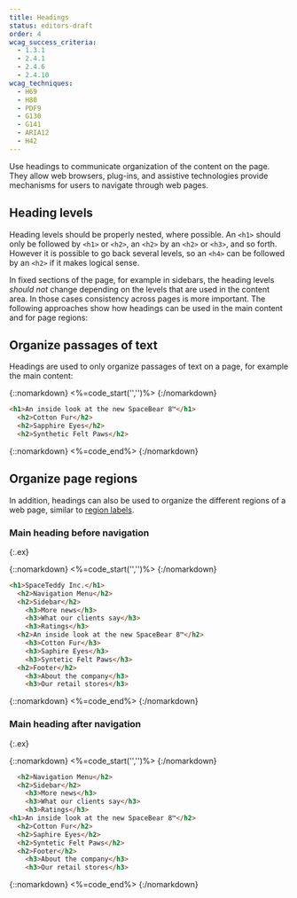 ```yaml
---
title: Headings
status: editors-draft
order: 4
wcag_success_criteria:
  - 1.3.1
  - 2.4.1
  - 2.4.6
  - 2.4.10
wcag_techniques:
  - H69
  - H80
  - PDF9
  - G130
  - G141
  - ARIA12
  - H42
---
```


Use headings to communicate organization of the content on the page. They allow web browsers, plug-ins, and assistive technologies provide mechanisms for users to navigate through web pages.

## Heading levels

Heading levels should be properly nested, where possible. An `<h1>` should only be followed by `<h1>` or `<h2>`, an `<h2>` by an `<h2>` or `<h3>`, and so forth. However it is possible to go back several levels, so an `<h4>` can be followed by an `<h2>` if it makes logical sense.

In fixed sections of the page, for example in sidebars, the heading levels _should not_ change depending on the levels that are used in the content area. In those cases consistency across pages is more important. The following approaches show how headings can be used in the main content and for page regions:

## Organize passages of text

Headings are used to only organize passages of text on a page, for example the main content:

{::nomarkdown}
<%=code_start('','')%>
{:/nomarkdown}

~~~html
<h1>An inside look at the new SpaceBear 8™</h1>
  <h2>Cotton Fur</h2>
  <h2>Sapphire Eyes</h2>
  <h2>Synthetic Felt Paws</h2>
~~~

{::nomarkdown}
<%=code_end%>
{:/nomarkdown}

## Organize page regions

In addition, headings can also be used to organize the different regions of a web page, similar to [region labels](labels.html).

### Main heading before navigation
{:.ex}

{::nomarkdown}
<%=code_start('','')%>
{:/nomarkdown}

~~~html
<h1>SpaceTeddy Inc.</h1>
  <h2>Navigation Menu</h2>
  <h2>Sidebar</h2>
    <h3>More news</h3>
    <h3>What our clients say</h3>
    <h3>Ratings</h3>
  <h2>An inside look at the new SpaceBear 8™</h2>
    <h3>Cotton Fur</h3>
    <h3>Saphire Eyes</h3>
    <h3>Syntetic Felt Paws</h3>
  <h2>Footer</h2>
    <h3>About the company</h3>
    <h3>Our retail stores</h3>
~~~

{::nomarkdown}
<%=code_end%>
{:/nomarkdown}

### Main heading after navigation
{:.ex}

{::nomarkdown}
<%=code_start('','')%>
{:/nomarkdown}

~~~html
  <h2>Navigation Menu</h2>
  <h2>Sidebar</h2>
    <h3>More news</h3>
    <h3>What our clients say</h3>
    <h3>Ratings</h3>
<h1>An inside look at the new SpaceBear 8™</h2>
  <h2>Cotton Fur</h2>
  <h2>Saphire Eyes</h2>
  <h2>Syntetic Felt Paws</h2>
  <h2>Footer</h2>
    <h3>About the company</h3>
    <h3>Our retail stores</h3>
~~~

{::nomarkdown}
<%=code_end%>
{:/nomarkdown}
